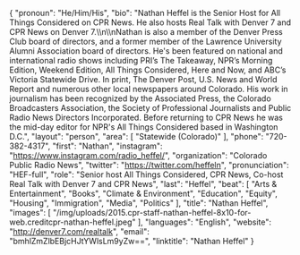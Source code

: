 {
  "pronoun": "He/Him/His",
  "bio": "Nathan Heffel is the Senior Host for All Things Considered on CPR News. He also hosts Real Talk with Denver 7 and CPR News on Denver 7.\\\n\\\nNathan is also a member of the Denver Press Club board of directors, and a former member of the Lawrence University Alumni Association board of directors. He's been featured on national and international radio shows including PRI’s The Takeaway, NPR’s Morning Edition, Weekend Edition, All Things Considered, Here and Now, and ABC’s Victoria Statewide Drive. In print, The Denver Post, U.S. News and World Report and numerous other local newspapers around Colorado. His work in journalism has been recognized by the Associated Press, the Colorado Broadcasters Association, the Society of Professional Journalists and Public Radio News Directors Incorporated. Before returning to CPR News he was the mid-day editor for NPR's All Things Considered based in Washington D.C.",
  "layout": "person",
  "area": [
    "Statewide (Colorado)"
  ],
  "phone": "720-382-4317",
  "first": "Nathan",
  "instagram": "https://www.instagram.com/radio_heffel/",
  "organization": "Colorado Public Radio News",
  "twitter": "https://twitter.com/heffeln",
  "pronunciation": "HEF-full",
  "role": "Senior host All Things Considered, CPR News, Co-host Real Talk with Denver 7 and CPR News",
  "last": "Heffel",
  "beat": [
    "Arts & Entertainment",
    "Books",
    "Climate & Environment",
    "Education",
    "Equity",
    "Housing",
    "Immigration",
    "Media",
    "Politics"
  ],
  "title": "Nathan Heffel",
  "images": [
    "/img/uploads/2015.cpr-staff-nathan-heffel-8x10-for-web.creditcpr-nathan-heffel.jpeg"
  ],
  "languages": "English",
  "website": "http://denver7.com/realtalk",
  "email": "bmhlZmZlbEBjcHJtYWlsLm9yZw==",
  "linktitle": "Nathan Heffel"
}

